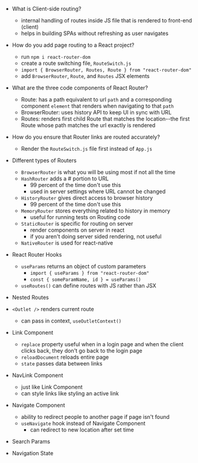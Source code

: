 - What is Client-side routing?
  - internal handling of routes inside JS file that is rendered to front-end (client)
  - helps in building SPAs without refreshing as user navigates

- How do you add page routing to a React project?
  - run `npm i react-router-dom`
  - create a route switching file, `RouteSwitch.js`
  - `import { BrowserRouter, Routes, Route } from "react-router-dom"`
  - add `BrowserRouter`, `Route`, and `Routes` JSX elements

- What are the three code components of React Router?
  - Route: has a path equivalent to url `path` and a corresponding component `element` that renders when navigating to that `path`
  - BrowserRouter: uses history API to keep UI in sync with URL
  - Routes: renders first child Route that matches the location--the first Route whose path matches the url exactly is rendered

- How do you ensure that Router links are routed accurately?
  - Render the `RouteSwitch.js` file first instead of `App.js`

- Different types of Routers
  - `BrowserRouter` is what you will be using most if not all the time
  - `HashRouter` adds a # portion to URL
    - 99 percent of the time don't use this
    - used in server settings where URL cannot be changed
  - `HistoryRouter` gives direct access to browser history
    - 99 percent of the time don't use this
  - `MemoryRouter` stores everything related to history in memory
    - useful for running tests on Routing code
  - `StaticRouter` is specific for routing on server
    - render components on server in react
    - if you aren't doing server sided rendering, not useful
  - `NativeRouter` is used for react-native

- React Router Hooks
  - `useParams` returns an object of custom parameters
    - `import { useParams } from "react-router-dom"`
    - `const { someParamName, id } = useParams()`
  - `useRoutes()` can define routes with JS rather than JSX

- Nested Routes
- `<Outlet />` renders current route
  - can pass in context, `useOutletContext()`

- Link Component
  - `replace` property useful when in a login page and when the client clicks back, they don't go back to the login page
  - `reloadDocument` reloads entire page
  - `state` passes data between links

- NavLink Component
  - just like Link Component
  - can style links like styling an active link

- Navigate Component
  - ability to redirect people to another page if page isn't found
  - `useNavigate` hook instead of Navigate Component
    - can redirect to new location after set time

- Search Params

- Navigation State
